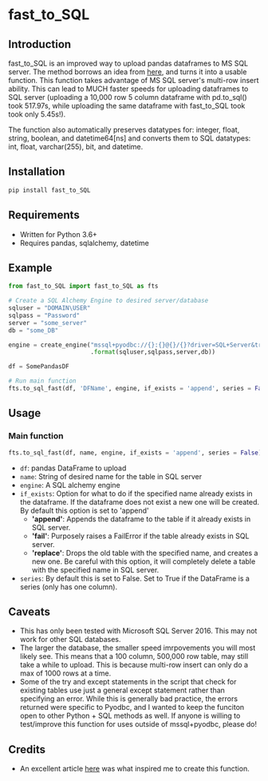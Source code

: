 # fast_to_SQL

## Introduction

fast_to_SQL is an improved way to upload pandas dataframes to MS SQL server. The method borrows an idea from [here](https://iabdb.me/2016/07/13/a-better-way-load-data-into-microsoft-sql-server-from-pandas/), and turns it into a usable function. This function takes advantage of MS SQL server's multi-row insert ability. This can lead to MUCH faster speeds for uploading dataframes to SQL server (uploading a 10,000 row 5 column dataframe with pd.to_sql() took 517.97s, while uploading the same dataframe with fast_to_SQL took took only 5.45s!). 

The function also automatically preserves datatypes for: integer, float, string, boolean, and datetime64[ns] and converts them to SQL datatypes: int, float, varchar(255), bit, and datetime.

## Installation

```python
pip install fast_to_SQL
```

## Requirements

* Written for Python 3.6+
* Requires pandas, sqlalchemy, datetime

## Example

```python
from fast_to_SQL import fast_to_SQL as fts

# Create a SQL Alchemy Engine to desired server/database
sqluser = "DOMAIN\USER"
sqlpass = "Password"
server = "some_server"
db = "some_DB"

engine = create_engine("mssql+pyodbc://{}:{}@{}/{}?driver=SQL+Server&trusted_connection=true"
                       .format(sqluser,sqlpass,server,db))

df = SomePandasDF

# Run main function
fts.to_sql_fast(df, 'DFName', engine, if_exists = 'append', series = False)
```

## Usage

### Main function

```python
fts.to_sql_fast(df, name, engine, if_exists = 'append', series = False)
```

* ```df```: pandas DataFrame to upload
* ```name```: String of desired name for the table in SQL server
* ```engine```: A SQL alchemy engine
* ```if_exists```: Option for what to do if the specified name already exists in the dataframe. If the dataframe does not exist a new one will be created. By default this option is set to 'append'
  * __'append'__: Appends the dataframe to the table if it already exists in SQL server.
  * __'fail'__: Purposely raises a FailError if the table already exists in SQL server.
  * __'replace'__: Drops the old table with the specified name, and creates a new one. Be careful with this option, it will completely delete a table with the specified name in SQL server.
* ```series```: By default this is set to False. Set to True if the DataFrame is a series (only has one column).

## Caveats

* This has only been tested with Microsoft SQL Server 2016. This may not work for other SQL databases.
* The larger the database, the smaller speed imrpovements you will most likely see. This means that a 100 column, 500,000 row table, may still take a while to upload. This is because multi-row insert can only do a max of 1000 rows at a time.
* Some of the try and except statements in the script that check for existing tables use just a general except statement rather than specifying an error. While this is generally bad practice, the errors returned were specific to Pyodbc, and I wanted to keep the funciton open to other Python + SQL methods as well. If anyone is willing to test/improve this function for uses outside of mssql+pyodbc, please do!

## Credits

* An excellent article [here](https://iabdb.me/2016/07/13/a-better-way-load-data-into-microsoft-sql-server-from-pandas/) was what inspired me to create this function.







